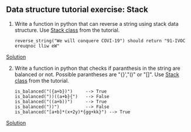 ## Data structure tutorial exercise: Stack
1. Write a function in python that can reverse a string using stack data structure. Use [Stack class](https://github.com/codebasics/py/tree/master/DataStructures/5_Stack/5_stack.ipynb) from the tutorial.
    ```
    reverse_string("We will conquere COVI-19") should return "91-IVOC ereuqnoc lliw eW"
    ```

[Solution](https://github.com/codebasics/py/tree/master/DataStructures/5_Stack/Exercise/reverse_string.py)

2. Write a function in python that checks if paranthesis in the string are balanced or not. Possible parantheses are "{}',"()" or "[]". Use [Stack class](https://github.com/codebasics/py/tree/master/DataStructures/5_Stack/5_stack.ipynb) from the tutorial.
    ```
    is_balanced("({a+b})")     --> True
    is_balanced("))((a+b}{")   --> False
    is_balanced("((a+b))")     --> True
    is_balanced("))")          --> False
    is_balanced("[a+b]*(x+2y)*{gg+kk}") --> True
    ```

[Solution](https://github.com/codebasics/py/tree/master/DataStructures/5_Stack/Exercise/balance_paran.py)
